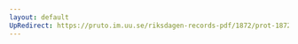 ```yaml
---
layout: default
UpRedirect: https://pruto.im.uu.se/riksdagen-records-pdf/1872/prot-1872--fk--302/prot-1872--fk--302_015.pdf
---
```

